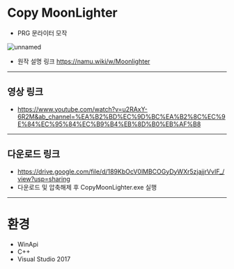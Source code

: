 # Copy MoonLighter
- PRG 문라이터 모작

![unnamed](https://user-images.githubusercontent.com/43703023/106983604-84cb9300-67a9-11eb-9eb1-f5255ed7779f.jpg)

- 원작 설명 링크 https://namu.wiki/w/Moonlighter
---

## 영상 링크
- https://www.youtube.com/watch?v=u2RAxY-6R2M&ab_channel=%EA%B2%BD%EC%9D%BC%EA%B2%8C%EC%9E%84%EC%95%84%EC%B9%B4%EB%8D%B0%EB%AF%B8
---
## 다운로드 링크
- https://drive.google.com/file/d/189KbOcV0lMBCOGyDyWXr5zjajjrVvIF_/view?usp=sharing
- 다운로드 및 압축해제 후 CopyMoonLighter.exe 실행
---

# 환경
* WinApi
* C++
* Visual Studio 2017
